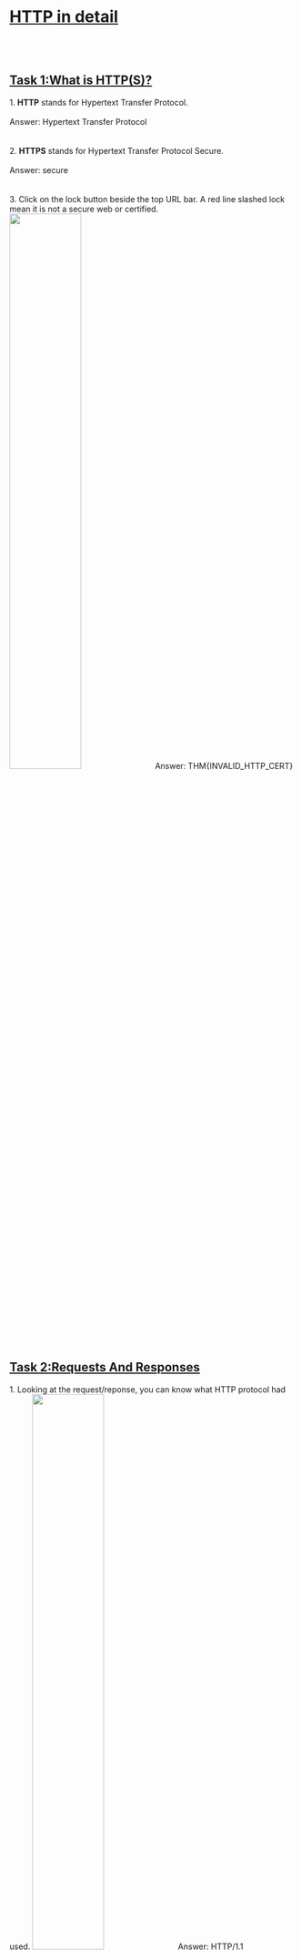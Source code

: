<h1><ins>HTTP in detail</ins></h1><br><br>

<h2><ins>Task 1:What is HTTP(S)?</ins></h2>
1. <b>HTTP</b> stands for Hypertext Transfer Protocol. <br><br>
Answer: Hypertext Transfer Protocol <br><br><br>
2. <b>HTTPS</b> stands for Hypertext Transfer Protocol Secure.<br><br>
Answer: secure <br><br><br>
3. Click on the lock button beside the top URL bar. A red line slashed lock mean it is not a secure web or certified.
<img src=https://user-images.githubusercontent.com/78288358/167585060-b25c92b0-0fc9-4d17-b31f-4d3412981a55.png style="width:50%; height:50%;">
Answer: THM{INVALID_HTTP_CERT} <br><br><br>


<h2><ins>Task 2:Requests And Responses</ins></h2>
1. Looking at the request/reponse, you can know what HTTP protocol had used.
<img src=https://user-images.githubusercontent.com/78288358/167585620-a8c97087-8495-4ed6-ac49-5e894a1c32f1.png style="width:50%; height:50%;">
Answer: HTTP/1.1<br><br><br>
2. <b>Content-length</b> in response show how much data in return. <br><br>
Answer: Content-length <br><br><br>
 
<h2><ins>Task 3:HTTP Methods</ins></h2>
1. <b>POST</b> method is used to receive the input from user and create an account or submitting new data and creating new records. <br><br>
Answer: POST <br><br><br>
2. <b>PUT</b> method is used to update the data information.<br><br>
Answer: PUT <br><br><br>
3. <b>DELETE</b> method to delete the records from web server. <br><br>
Answer: DELETE <br><br><br>
4. <b>GET</b> method to retrieve information from web server.<br><br>
Answer: GET <br><br><br>

<h2><ins>Task 4:HTTP Status Codes</ins></h2>
200- GOOD AND RECEIVED OK<br>
201- CREATED<br>
301- Permanent Redirect<br>
302- Temporary Redirect<br>
400- Bad Request<br>
401- Not Authorized<br>
403- Forbidden<br>
404- Page Not Found<br>
405- Method not Allowed<br>
500- Internal Service Error<br>
503- Service Unavailable<br><br>
1. Answer: 201<br><br>
2. Answer: 404<br><br>
3. Answer: 503<br><br>
4. Answer: 401<br><br><br>

<h2><ins>Task 5:Headers</ins></h2>
1. <b>User-agent</b> describes what web browser is being used in web server.<br><br>
Answer: User-agent<br><br><br>
2. <b>Content-type</b> describe what type of data can be expected in return<br><br>
Answer: Content-type<br><br><br>
3. <b>Host</b> describe which website is being requested.<br><br>
Answer: Host<br><br><br>

<h2><ins>Task 6:Cookies</ins></h2>
1. You can set cookie by adding <b>"Set-Cookie"</b> on web request.<br><br>
Answer: Set-Cookie<br><br><br>

<h2><ins>Task 7:Making Requests</ins></h2>
1. <img src=https://user-images.githubusercontent.com/78288358/168086318-f6a152c4-5e1f-45fb-8c5d-118cb552e096.png style="width:50%; height:50%;">
Answer: THM{YOU'RE_IN_THE_ROOM} <br><br><br>
2. <img src=https://user-images.githubusercontent.com/78288358/168086532-b9130231-abcf-479c-aab7-006dda005e91.png style="width:50%; height:50%;">
<img src=https://user-images.githubusercontent.com/78288358/168086497-013f42db-be7d-42fc-a2ca-6818ae42ff84.png style="width:50%; height:50%;">
Answer: THM{YOU_FOUND_THE_BLOG} <br><br><br>
3. <img src=https://user-images.githubusercontent.com/78288358/168086817-b40fbc5d-7124-40d8-abca-65980096329b.png style="width:50%; height:50%;">
Answer: THM{USER_IS_DELETED}<br><br><br>
4.<img src=https://user-images.githubusercontent.com/78288358/168087045-8bdeae50-bb08-41b6-89e3-bdce5ec8219d.png style="width:50%; height:50%;">
<img src=https://user-images.githubusercontent.com/78288358/168087089-b025b92a-d02b-4149-80f9-f7b80227f33b.png style="width:50%; height:50%;">
Answer: THM{USER_HAS_UPDATED}<br><br><br>
5. <img src=https://user-images.githubusercontent.com/78288358/168087585-ff9747c4-dfe1-4bd4-8c25-4ec9f29ff6d2.png style="width:50%; height:50%;">
<img src=https://user-images.githubusercontent.com/78288358/168087534-c7930d79-37d8-457d-bf3c-6e6d66aebd55.png style="width:50%; height:50%;">
Answer: THM{HTTP_REQUEST_MASTER}<br><br><br>


<h1>Continue to Window Fundamental Part 1</h1>



